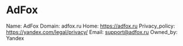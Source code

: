 
# AdFox

Name: AdFox
Domain: adfox.ru
Home: https://adfox.ru
Privacy_policy: https://yandex.com/legal/privacy/
Email: support@adfox.ru
Owned_by: Yandex
